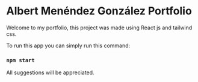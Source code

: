 # Albert Menéndez González Portfolio

Welcome to my portfolio, this project was made using React js and tailwind css.

To run this app you can simply run this command:
### `npm start`

All suggestions will be appreciated.